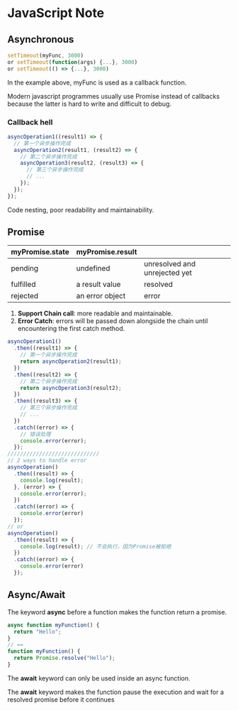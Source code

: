 # JavaScript Note

## Asynchronous
```javascript
setTimeout(myFunc, 3000)
or setTimeout(function(args) {...}, 3000)
or setTimeout(() => {...}, 3000)
```
In the example above, myFunc is used as a callback function. 

Modern javascript programmes usually use Promise instead of callbacks because the latter is hard to write and difficult to debug.

### Callback hell
```javascript
asyncOperation1((result1) => {
  // 第一个异步操作完成
  asyncOperation2(result1, (result2) => {
    // 第二个异步操作完成
    asyncOperation3(result2, (result3) => {
      // 第三个异步操作完成
      // ...
    });
  });
});
```
Code nesting, poor readability and maintainability.

## Promise
| myPromise.state | myPromise.result |  |
| ------------ | -----------|-------------------|
| pending | undefined | unresolved and unrejected yet |
| fulfilled | a result value | resolved |
| rejected | an error object | error |
1. **Support Chain call**: more readable and maintainable.
2. **Error Catch**: errors will be passed down alongside the chain until encountering the first catch method.
```javascript
asyncOperation1()
  .then((result1) => {
    // 第一个异步操作完成
    return asyncOperation2(result1);
  })
  .then((result2) => {
    // 第二个异步操作完成
    return asyncOperation3(result2);
  })
  .then((result3) => {
    // 第三个异步操作完成
    // ...
  })
  .catch((error) => {
    // 错误处理
    console.error(error);
  });
/////////////////////////////
// 2 ways to handle error
asyncOperation()
  .then((result) => {
    console.log(result); 
  }, (error) => {
    console.error(error);
  })
  .catch((error) => {
    console.error(error)
  });
// or 
asyncOperation()
  .then((result) => {
    console.log(result); // 不会执行，因为Promise被拒绝
  })
  .catch((error) => {
    console.error(error)
  });
```

## Async/Await

The keyword **async** before a function makes the function return a promise.
```javascript
async function myFunction() {
  return "Hello";
}
// ==
function myFunction() {
  return Promise.resolve("Hello");
}
```

The **await** keyword can only be used inside an async function. 

The **await** keyword makes the function pause the execution and wait for a resolved promise before it continues